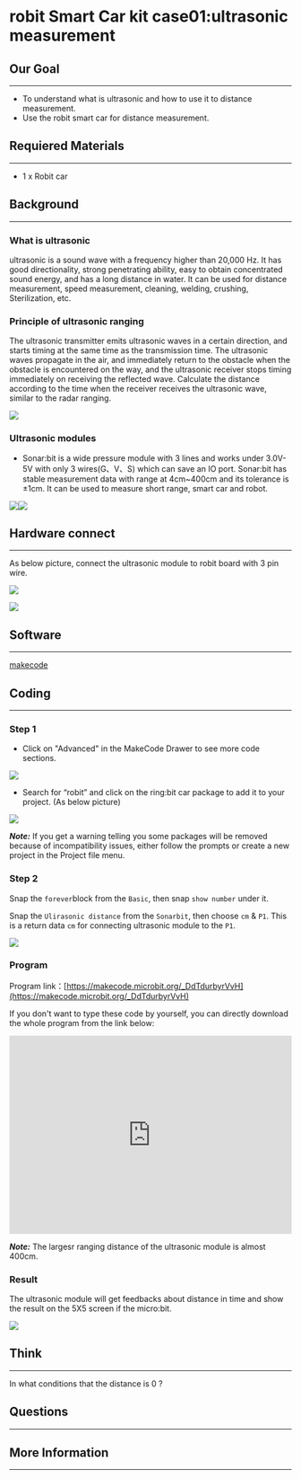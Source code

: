 # robit Smart Car kit case01:ultrasonic measurement 

## Our Goal
---

- To understand what is ultrasonic and how to use it to distance measurement.
- Use the robit smart car for distance measurement.


## Requiered Materials
---

- 1 x Robit car


## Background
---

### What is ultrasonic

ultrasonic is a sound wave with a frequency higher than 20,000 Hz. It has good directionality, strong penetrating ability, easy to obtain concentrated sound energy, and has a long distance in water. It can be used for distance measurement, speed measurement, cleaning, welding, crushing, Sterilization, etc.

### Principle of ultrasonic ranging

The ultrasonic transmitter emits ultrasonic waves in a certain direction, and starts timing at the same time as the transmission time. The ultrasonic waves propagate in the air, and immediately return to the obstacle when the obstacle is encountered on the way, and the ultrasonic receiver stops timing immediately on receiving the reflected wave. Calculate the distance according to the time when the receiver receives the ultrasonic wave, similar to the radar ranging.

![](./images/vSFTiuw.jpg)

### Ultrasonic modules ###

- Sonar:bit is a wide pressure module with 3 lines and works under 3.0V-5V with only 3 wires(G、V、S) which  can save an IO port. Sonar:bit has stable measurement data with range at 4cm~400cm and its tolerance is ±1cm. It can be used to measure short range, smart car and robot.

![](./images/wZIpIu7.jpg)![](./images/7QseHWh.jpg)


## Hardware connect 
---

As below picture, connect the ultrasonic module to robit board with 3 pin wire.


![](./images/xb7vuYW.jpg)

![](./images/Hz4ZGz3.jpg)


## Software
---

[makecode](https://makecode.microbit.org/#)

## Coding
---

### Step 1
- Click on "Advanced" in the MakeCode Drawer to see more code sections.

![](./images/2qCyzQ7.png)

- Search for “robit” and click on the ring:bit car package to add it to your project. (As below picture)

![](./images/CyQSlJk.png)

***Note:*** If you get a warning telling you some packages will be removed because of incompatibility issues, either follow the prompts or create a new project in the Project file menu.

### Step 2

Snap the `forever`block from the `Basic`, then snap `show number` under it.

Snap the `Ulirasonic distance` from the `Sonarbit`, then choose `cm` & `P1`. This is a return data `cm` for connecting ultrasonic module to the `P1`.

![](./images/EhBi4Sm.png)

### Program

Program link：[https://makecode.microbit.org/_DdTdurbyrVvH](https://makecode.microbit.org/_DdTdurbyrVvH)

If you don't want to type these code by yourself, you can directly download the whole program from the link below:

<div style="position:relative;height:0;padding-bottom:70%;overflow:hidden;"><iframe style="position:absolute;top:0;left:0;width:100%;height:100%;" src="https://makecode.microbit.org/#pub:_DdTdurbyrVvH" frameborder="0" sandbox="allow-popups allow-forms allow-scripts allow-same-origin"></iframe></div>  

***Note:*** The largesr ranging distance of the ultrasonic module is almost 400cm.

### Result

The ultrasonic module will get feedbacks about distance in time and show the result on the 5X5 screen if the micro:bit.

![](./images/pKxQMu8.jpg)


## Think 
---
In what conditions that the distance is 0 ?


## Questions
---


## More Information 
---

 
